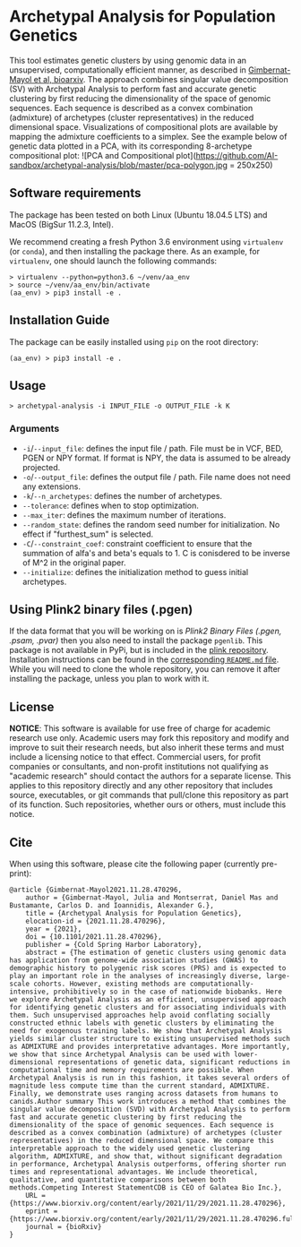 # Archetypal Analysis for Population Genetics
This tool estimates genetic clusters by using genomic data in an unsupervised, computationally efficient manner, as described in [Gimbernat-Mayol et al, bioarxiv](https://www.biorxiv.org/content/10.1101/2021.11.28.470296v1). The approach combines singular value decomposition (SV) with Archetypal Analysis to perform fast and accurate genetic clustering by first reducing the dimensionality of the space of genomic sequences. Each sequence is described as a convex combination (admixture) of archetypes (cluster representatives) in the reduced dimensional space. Visualizations of compositional plots are available by mapping the admixture coefficients to a simplex. See the example below of genetic data plotted in a PCA, with its corresponding 8-archetype compositional plot:
![PCA and Compositional plot](https://github.com/AI-sandbox/archetypal-analysis/blob/master/pca-polygon.jpg = 250x250)

## Software requirements

The package has been tested on both Linux (Ubuntu 18.04.5 LTS) and MacOS (BigSur 11.2.3, Intel).

We recommend creating a fresh Python 3.6 environment using `virtualenv` (or `conda`), and then installing the package there. As an example, for `virtualenv`, one should launch the following commands:

```console
> virtualenv --python=python3.6 ~/venv/aa_env
> source ~/venv/aa_env/bin/activate
(aa_env) > pip3 install -e .
```

## Installation Guide

The package can be easily installed using `pip` on the root directory:

```console
(aa_env) > pip3 install -e .
```

## Usage 

```console
> archetypal-analysis -i INPUT_FILE -o OUTPUT_FILE -k K
```

### Arguments

- `-i`/`--input_file`: defines the input file / path. File must be in VCF, BED, PGEN or NPY format. If format is NPY, the data is assumed to be already projected.
- `-o`/`--output_file`: defines the output file / path. File name does not need any extensions.
- `-k`/`--n_archetypes`: defines the number of archetypes.
- `--tolerance`: defines when to stop optimization.
- `--max_iter`: defines the maximum number of iterations.
- `--random_state`: defines the random seed number for initialization. No effect if "furthest_sum" is selected.                   
- `-C`/`--constraint_coef`: constraint coefficient to ensure that the summation of alfa's and beta's equals to 1. C is conisdered to be inverse of M^2 in the original paper.
- `--initialize`: defines the initialization method to guess initial archetypes.
## Using Plink2 binary files (.pgen)

If the data format that you will be working on is _Plink2 Binary Files (.pgen, .psam, .pvar)_ then you also need to install the package `pgenlib`. This package is not available in PyPi, but is included in the [plink repository](https://github.com/chrchang/plink-ng/tree/master/2.0/Python). Installation instructions can be found in the [corresponding `README.md` file](https://github.com/chrchang/plink-ng/blob/master/2.0/Python/ReadMe.md). While you will need to clone the whole repository, you can remove it after installing the package, unless you plan to work with it.

## License

**NOTICE**: This software is available for use free of charge for academic research use only. Academic users may fork this repository and modify and improve to suit their research needs, but also inherit these terms and must include a licensing notice to that effect. Commercial users, for profit companies or consultants, and non-profit institutions not qualifying as "academic research" should contact the authors for a separate license. This applies to this repository directly and any other repository that includes source, executables, or git commands that pull/clone this repository as part of its function. Such repositories, whether ours or others, must include this notice.

## Cite

When using this software, please cite the following paper (currently pre-print):

```{tex}
@article {Gimbernat-Mayol2021.11.28.470296,
	author = {Gimbernat-Mayol, Julia and Montserrat, Daniel Mas and Bustamante, Carlos D. and Ioannidis, Alexander G.},
	title = {Archetypal Analysis for Population Genetics},
	elocation-id = {2021.11.28.470296},
	year = {2021},
	doi = {10.1101/2021.11.28.470296},
	publisher = {Cold Spring Harbor Laboratory},
	abstract = {The estimation of genetic clusters using genomic data has application from genome-wide association studies (GWAS) to demographic history to polygenic risk scores (PRS) and is expected to play an important role in the analyses of increasingly diverse, large-scale cohorts. However, existing methods are computationally-intensive, prohibitively so in the case of nationwide biobanks. Here we explore Archetypal Analysis as an efficient, unsupervised approach for identifying genetic clusters and for associating individuals with them. Such unsupervised approaches help avoid conflating socially constructed ethnic labels with genetic clusters by eliminating the need for exogenous training labels. We show that Archetypal Analysis yields similar cluster structure to existing unsupervised methods such as ADMIXTURE and provides interpretative advantages. More importantly, we show that since Archetypal Analysis can be used with lower-dimensional representations of genetic data, significant reductions in computational time and memory requirements are possible. When Archetypal Analysis is run in this fashion, it takes several orders of magnitude less compute time than the current standard, ADMIXTURE. Finally, we demonstrate uses ranging across datasets from humans to canids.Author summary This work introduces a method that combines the singular value decomposition (SVD) with Archetypal Analysis to perform fast and accurate genetic clustering by first reducing the dimensionality of the space of genomic sequences. Each sequence is described as a convex combination (admixture) of archetypes (cluster representatives) in the reduced dimensional space. We compare this interpretable approach to the widely used genetic clustering algorithm, ADMIXTURE, and show that, without significant degradation in performance, Archetypal Analysis outperforms, offering shorter run times and representational advantages. We include theoretical, qualitative, and quantitative comparisons between both methods.Competing Interest StatementCDB is CEO of Galatea Bio Inc.},
	URL = {https://www.biorxiv.org/content/early/2021/11/29/2021.11.28.470296},
	eprint = {https://www.biorxiv.org/content/early/2021/11/29/2021.11.28.470296.full.pdf},
	journal = {bioRxiv}
}
```
